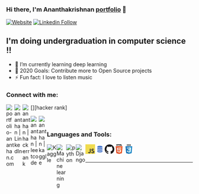 ### Hi there, I'm Ananthakrishnan [portfolio][website] 👋

[![Website](https://yt3.ggpht.com/ytc/AKedOLQJdy3qZkOyik7EV9l1oi9x5QeyDk9Jd6YryCqnVA=s900-c-k-c0x00ffffff-no-rj)](https://portfolio-ananthan.herokuapp.com)
[![Linkedin Follow](https://cdn.jsdelivr.net/npm/simple-icons@v3/icons/linkedin.svg)](https://www.linkedin.com/in/ananthakrishnan-a-s-2a69a3190/)

## I'm doing undergraduation in computer science !!

- 🌱 I’m currently learning deep learning
- 🥅 2020 Goals: Contribute more to Open Source projects
- ⚡ Fun fact: I love to listen music

### Connect with me:

[<img align="left" alt="portfolio-ananthan.com" width="22px" src="https://yt3.ggpht.com/ytc/AKedOLQJdy3qZkOyik7EV9l1oi9x5QeyDk9Jd6YryCqnVA=s900-c-k-c0x00ffffff-no-rj" />][website]

[<img align="left" alt="ananthan | LinkedIn" width="22px" src="https://cdn.jsdelivr.net/npm/simple-icons@v3/icons/linkedin.svg" />][linkedin]
[<img align="left" alt="ananthan | hackerrank" width="22px" src="https://res.cloudinary.com/practicaldev/image/fetch/s--qp9lxuMs--/c_imagga_scale,f_auto,fl_progressive,h_900,q_auto,w_1600/https://dev-to-uploads.s3.amazonaws.com/uploads/articles/rk4gt0qay4owv4j1cypo.png" />][hacker rank]

[<img align="left" alt="ananthan | leetcode" width="22px" src="https://pbs.twimg.com/profile_images/910592237695676416/7xInX10u.jpg" />][leetcode]

[<img align="left" alt="ananthan | kaggle" width="22px" src="https://upload.wikimedia.org/wikipedia/commons/7/7c/Kaggle_logo.png" />][kaggle]

<br />

### Languages and Tools:

[<img align="left" alt="Kaggle" width="26px" src="https://upload.wikimedia.org/wikipedia/commons/7/7c/Kaggle_logo.png" />][kaggle]

[<img align="left" alt="Machine learning" width="26px" src="https://img.flaticon.com/icons/png/512/2103/2103626.png?size=1200x630f&pad=10,10,10,10&ext=png&bg=FFFFFFFF" />][website]

[<img align="left" alt="python" width="26px" src="https://banner2.cleanpng.com/20180811/pul/kisspng-python-general-purpose-programming-language-comput-python-programming-language-symphony-solution-5b6ee0c863a5a1.6306397415339931604082.jpg" />][website]

[<img align="left" alt="Django" width="26px" src="https://www.djangoproject.com/m/img/logos/django-logo-negative.png" />][website]

[<img align="left" alt="JavaScript" width="26px" src="https://raw.githubusercontent.com/github/explore/80688e429a7d4ef2fca1e82350fe8e3517d3494d/topics/javascript/javascript.png" />][website]

[<img align="left" alt="SQL" width="26px" src="https://raw.githubusercontent.com/github/explore/80688e429a7d4ef2fca1e82350fe8e3517d3494d/topics/sql/sql.png" />][website]

[<img align="left" alt="GitHub" width="26px" src="https://raw.githubusercontent.com/github/explore/78df643247d429f6cc873026c0622819ad797942/topics/github/github.png" />][github]

[<img align="left" alt="HTML5" width="26px" src="https://raw.githubusercontent.com/github/explore/80688e429a7d4ef2fca1e82350fe8e3517d3494d/topics/html/html.png" />][website]

[<img align="left" alt="CSS3" width="26px" src="https://raw.githubusercontent.com/github/explore/80688e429a7d4ef2fca1e82350fe8e3517d3494d/topics/css/css.png" />][website]

<br />
<br />

---

[website]: https://portfolio-ananthan.herokuapp.com
[linkedin]: https://www.linkedin.com/in/ananthakrishnan-a-s-2a69a3190/
[hackerrank]: https://www.hackerrank.com/ananthan123
[leetcode]: https://leetcode.com/ananthanananthan/
[kaggle]: https://www.kaggle.com/ananthan123
[github]: https://github.com/ananthan-123
